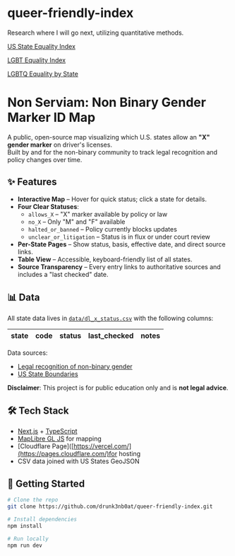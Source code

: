 # queer-friendly-index

Research where I will go next, utilizing quantitative methods.

[US State Equality Index](https://www.hrc.org/resources/state-scorecards)

[LGBT Equality Index](https://www.equaldex.com/equality-index)

[LGBTQ Equality by State](https://www.lgbtmap.org/equality-maps)


# Non Serviam: Non Binary Gender Marker ID Map

A public, open-source map visualizing which U.S. states allow an **"X" gender marker** on driver's licenses.  
Built by and for the non-binary community to track legal recognition and policy changes over time.

## ✨ Features
- **Interactive Map** – Hover for quick status; click a state for details.
- **Four Clear Statuses**:
  - `allows_X` – "X" marker available by policy or law
  - `no_X` – Only "M" and "F" available
  - `halted_or_banned` – Policy currently blocks updates
  - `unclear_or_litigation` – Status is in flux or under court review
- **Per-State Pages** – Show status, basis, effective date, and direct source links.
- **Table View** – Accessible, keyboard-friendly list of all states.
- **Source Transparency** – Every entry links to authoritative sources and includes a "last checked" date.

## 📊 Data
All state data lives in [`data/dl_x_status.csv`](data/dl_x_status.csv) with the following columns:

| state | code | status |last_checked |notes  |
|-------|------|--------|------------ |-------|

Data sources: 
- [Legal recognition of non-binary gender](https://en.wikipedia.org/wiki/Legal_recognition_of_non-binary_gender)
- [US State Boundaries](https://hub.arcgis.com/datasets/TrainingServices::us-state-boundaries/about)


**Disclaimer**: This project is for public education only and is **not legal advice**.  

## 🛠️ Tech Stack
- [Next.js](https://nextjs.org/) + [TypeScript](https://www.typescriptlang.org/)
- [MapLibre GL JS](https://maplibre.org/) for mapping
- [Cloudflare Page]([https://vercel.com/](https://pages.cloudflare.com/)for hosting
- CSV data joined with US States GeoJSON

## 🚀 Getting Started
```bash
# Clone the repo
git clone https://github.com/drunk3nb0at/queer-friendly-index.git

# Install dependencies
npm install

# Run locally
npm run dev

